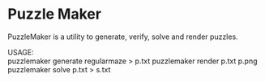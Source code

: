 # Puzzle Maker

PuzzleMaker is a utility to generate, verify, solve and render puzzles.

USAGE:  
    puzzlemaker generate regularmaze > p.txt
    puzzlemaker render p.txt p.png
    puzzlemaker solve p.txt > s.txt
    
